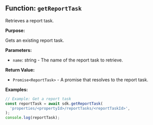 ## Function: `getReportTask`

Retrieves a report task.

**Purpose:**

Gets an existing report task.

**Parameters:**

- `name`: string - The name of the report task to retrieve.

**Return Value:**

- `Promise<ReportTask>` - A promise that resolves to the report task.

**Examples:**

```typescript
// Example: Get a report task
const reportTask = await sdk.getReportTask(
  'properties/<propertyId>/reportTasks/<reportTaskId>',
);
console.log(reportTask);
```